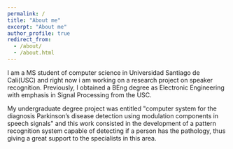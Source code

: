 ```yaml
---
permalink: /
title: "About me"
excerpt: "About me"
author_profile: true
redirect_from: 
  - /about/
  - /about.html
--- 
```



I am a MS student of computer science in Universidad Santiago de Cali(USC) and right now i am working on a research project on speaker recognition. 
Previously, I obtained a BEng degree as Electronic Engineering with emphasis in Signal Processing from the USC. 

My undergraduate degree project was entitled "computer system for the diagnosis Parkinson’s disease detection using modulation components in speech signals" and this work consisted in the development of a pattern recognition system capable of detecting if a person has the pathology, thus giving a great support to the specialists in this area.
